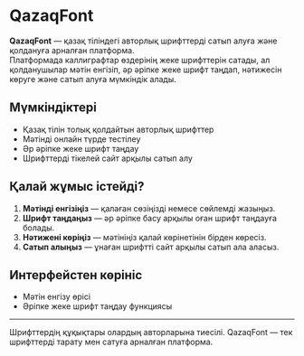 # QazaqFont

**QazaqFont** — қазақ тіліндегі авторлық шрифттерді сатып алуға және қолдануға арналған платформа.  
Платформада каллиграфтар өздерінің жеке шрифттерін сатады, ал қолданушылар мәтін енгізіп, әр әріпке жеке шрифт таңдап, нәтижесін көруге және сатып алуға мүмкіндік алады.

## Мүмкіндіктері

- Қазақ тілін толық қолдайтын авторлық шрифттер
- Мәтінді онлайн түрде тестілеу
- Әр әріпке жеке шрифт таңдау
- Шрифттерді тікелей сайт арқылы сатып алу

## Қалай жұмыс істейді?

1. **Мәтінді енгізіңіз** — қалаған сөзіңізді немесе сөйлемді жазыңыз.
2. **Шрифт таңдаңыз** — әр әріпке басу арқылы оған шрифт таңдауға болады.
3. **Нәтижені көріңіз** — мәтініңіз қалай көрінетінін бірден көресіз.
4. **Сатып алыңыз** — ұнаған шрифтті сайт арқылы сатып ала аласыз.

## Интерфейстен көрініс

- Мәтін енгізу өрісі
- Әріпке жеке шрифт таңдау функциясы

---

Шрифттердің құқықтары олардың авторларына тиесілі. QazaqFont — тек шрифттерді тарату мен сатуға арналған платформа.
